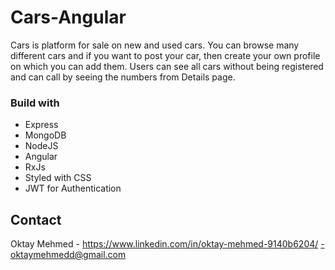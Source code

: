 # Cars-Angular

Cars is platform for sale on new and used cars. You can browse many different cars and if you want to post your car, then create your own profile on which you can add them. Users can see all cars without being registered and can call by seeing the numbers from Details page.

### Build with

* Express
* MongoDB
* NodeJS
* Angular
* RxJs
* Styled with CSS
* JWT for Authentication

## Contact

Oktay Mehmed - https://www.linkedin.com/in/oktay-mehmed-9140b6204/ -oktaymehmedd@gmail.com

